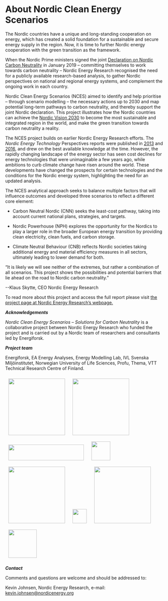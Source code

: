 # About Nordic Clean Energy Scenarios

The Nordic countries have a unique and long-standing cooperation on energy, which has created a solid foundation for a sustainable and secure energy supply in the region. Now, it is time to further Nordic energy cooperation with the green transition as the framework. 

When the Nordic Prime ministers signed the joint [Declaration on Nordic Carbon Neutrality](https://www.norden.org/en/declaration/declaration-nordic-carbon-neutrality) in January 2019 – committing themselves to work towards carbon neutrality – Nordic Energy Research recognised the need for a publicly available research-based analysis, to gather Nordic perspectives on national and regional energy systems, and complement the ongoing work in each country. 

Nordic Clean Energy Scenarios (NCES) aimed to identify and help prioritise – through scenario modelling – the necessary actions up to 2030 and map potential long-term pathways to carbon neutrality, and thereby support the joint Nordic declaration. This project illustrates how the Nordic countries can achieve the [Nordic Vision 2030](https://www.norden.org/en/declaration/our-vision-2030) to become the most sustainable and integrated region in the world, and make the green transition towards carbon neutrality a reality.

The NCES project builds on earlier Nordic Energy Research efforts. The *Nordic Energy Technology* Perspectives  reports were published in [2013](https://www.nordicenergy.org/publications/nordic-energy-technology-perspectives/) and [2016](https://www.nordicenergy.org/project/nordic-energy-technology-perspectives/), and drew on the best available knowledge at the time. However, the rapidly changing landscape of the energy sector has seen cost declines for energy technologies that were unimaginable a few years ago, while ambitions to curb climate change have risen around the world. These developments have changed the prospects for certain technologies and the conditions for the Nordic energy system, highlighting the need for an updated analysis.

The NCES analytical approach seeks to balance multiple factors that will influence outcomes and developed three scenarios to reflect a different core element:

-	Carbon Neutral Nordic (CNN) seeks the least-cost pathway, taking into account current national plans, strategies, and targets.

-	Nordic Powerhouse (NPH) explores the opportunity for the Nordics to play a larger role in the broader European energy transition by providing clean electricity, clean fuels, and carbon storage.

-	Climate Neutral Behaviour (CNB) reflects Nordic societies taking additional energy and material efficiency measures in all sectors, ultimately leading to lower demand for both.


“It is likely we will see neither of the extremes, but rather a combination of all scenarios. This project shows the possibilities and potential barriers that lie ahead on the road to Nordic carbon neutrality.”

--Klaus Skytte, CEO Nordic Energy Research

To read more about this project and access the full report please visit [the project page at Nordic Energy Research’s webpage.](https://www.nordicenergy.org/project/nordic-clean-energy-scenarios-solutions-for-carbon-neutrality/) 


***Acknowledgements***

*Nordic Clean Energy Scenarios – Solutions for Carbon Neutrality* is a collaborative project between Nordic Energy Research who funded the project and is carried out by a Nordic team of researchers and consultants led by Energiforsk.

***Project team***

Energiforsk, EA Energy Analyses, Energy Modelling Lab, IVL Svenska Miljöinstitutet, Norwegian University of Life Sciences, Profu, Thema, VTT Technical Research Centre of Finland.


<img src="./images/ef_farg.png" width="180px" style="margin: 10px"/>
<img src="./images/ea_energy_analyses_txt.gif" width="180px" style="margin: 10px"/>
<img src="./images/EMLdefault.svg" width="240px" height="50px" style="margin: 10px"/>

<img src="./images/ivl-svenska-miljoinstitutet-logo-vector.svg" width="60px" style="margin: 10px"/>
<img src="./images/nmbu.png" width="180px" style="margin: 10px"/>
<img src="./images/Profu_grå_RÄTT.png" width="45px" style="margin: 10px"/>
<img src="./images/THEMA_logo_transparent.png" width="180px" style="margin: 10px"/>
<img src="./images/VTT_Orange_Logo.png" width="90px" style="margin: 10px"/>

***Contact***

Comments and questions are welcome and should be addressed to:

Kevin Johnsen, Nordic Energy Research, e-mail: [kevin.johnsen@nordicenergy.org](mailto:kevin.johnsen@nordicenergy.org)

